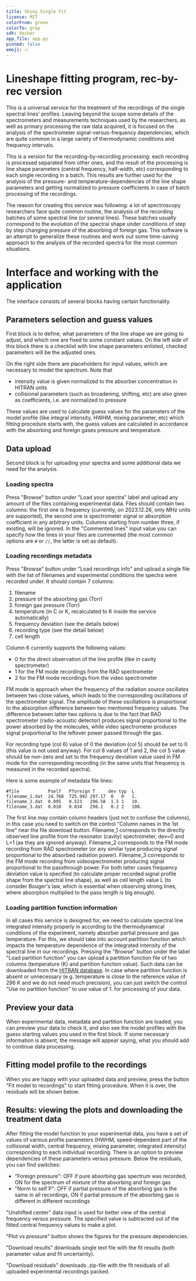 ```yaml
---
title: Shiny Single Fit
licence: MIT
colorFrom: green
colorTo: gray
sdk: docker
app_file: app.py
pinned: false
emoji: 📈
---
```


# Lineshape fitting program, rec-by-rec version

This is a universal service for the 
treatment of the recordings of the single spectral lines' profiles. Leaving beyond 
the scope some details of the spectrometers and measurements techniques used by 
the researchers, as well as primary processing the raw data acquired, it is focused 
on the analysis of the spectrometer signal-versus-frequency dependencies, which are quite 
common in a large variety of thermodynamic conditions and frequency intervals.

This is a version for the recording-by-recording processing: each recording is
processed separated from other ones, and the result of the processing is line 
shape parameters (central frequency, half-width, etc) corresponding to each 
single recording in a batch. This results are further used for the analysis of the 
pressure- and temperature-dependencies of the line shape parameters and getting 
normalized to pressure coefficients in case of batch processing of the recordings.

The reason for creating this service was following: a lot of spectroscopy researchers
face quite common routine, the analysis of the recording batches of some spectral line (or
several lines). These batches usually correspond to the evolution of the spectral shape under
conditions of step by step changing pressure of the absorbing of foreign gas. This software 
is an attempt to generalize these routines and work out some time-saving approach to the 
analysis of the recorded spectra for the most common situations.

# Interface and working with the application

The interface consists of several blocks having certain functionality.

## Parameters selection and guess values

First block is to define, what parameters of the line shape we are going to adjust,
and which one are fixed to some constant values. On the left side of this block there is
a checklist with line shape parameters enlisted, checked parameters will be the adjusted ones.

On the right side there are placeholders for input values, which are necessary to model the
spectrum. Note that 
- intensity value is given normalized to the absorber concentration in HITRAN units 
- collisional parameters (such as broadening, shifting, etc) are also given as coefficients,
 i.e. are normalized to pressure

These values are used to calculate guess values for the parameters of the model profile
(like integral intensity, HWHM, mixing parameter, etc) which fitting procedure starts with, 
the guess values are calculated in accordance with the absorbing and foreign gases pressure
and temperature.

## Data upload

Second block is for uploading your spectra and some additional data we need for the analysis.

### Loading spectra

Press "Browse" button under "Load your spectra" label and upload any amount of the files
containing experimental data. Files should contain two columns: the first one is frequency 
(currently, on 2023.12.26, only MHz units are supported), the second one is spectrometer signal
or absorption coefficient in any arbitrary units. Columns starting from number three, 
if existing, will be ignored. In the "Commented lines" input value you can specify 
how the lines in your files are commented (the most common options are `#` or `//`, the latter
is set as default).

### Loading recordings metadata
 
Press "Browse" button under "Load recordings info" and upload a single file with the list of filenames
and experimental conditions the spectra were recorded under. It should contain 7 columns:

1. filename
2. pressure of the absorbing gas (Torr)
3. foreign gas pressure (Torr)
4. temperature (in C or K, recalculated to K inside the service automatically)
5. frequency deviation (see the details below)
6. recording type (see the detail below)
7. cell length

Column 6 currently supports the following values:

- 0 for the direct observation of the line profile (like in cavity spectrometer)
- 1 for the FM mode recordings from the RAD spectrometer
- 2 for the FM mode recordings from the video spectrometer

FM mode is approach when the frequency of the radiation source oscillates between two close
values, which leads to the corresponding oscillations of the spectrometer signal. 
The amplitude of these oscillations is proportional to the absorption difference between two
mentioned frequency values. The difference between latter two options is due to the 
fact that RAD spectrometer (radio-acoustic detector) produces signal proportional to the
power absorbed by the molecules, while video spectrometer produces signal proportional
to the leftover power passed through the gas.

For recording type (col 6) value of 0 the deviation (col 5) should be set to 0 (this value 
is not used anyway). For col 6 values of 1 and 2, the col 5 value should be non-zero and set
to the frequency deviation value used in FM mode for the corresponding recording (in the same
units that frequency is measured in the recorded spectra).

Here is some example of metadata file lines:

```text
#file           Pself   Pforeign T     dev typ  L 
filename_1.dat	24.768	725.992	297.17	0	0	1.
filename_2.dat	0.095	0.523	296.58	1.5	1	10.
filename_3.dat	0.010	0.034	298.1	0.2	2	100.
```

The first line may contain column headers (just not to confuse the columns), 
in this case you need to switch on the control "Column names in the 1st line"
near the file download button. Filename_1 corresponds to the directly observed line profile
from the resonator (cavity) spectrometer, dev=0 and L=1 (as they are ignored anyway).
Filename_2 corresponds to the FM mode recording from RAD spectrometer (or any similar type
producing signal proportional to the absorbed radiation power). Filename_3 corresponds to
the FM mode recording from videospectrometer producing signal proportional to the 
passthrough power. For both latter cases frequency deviation value is specified (to calculate
proper recorded signal profile shape from the spectral line shape), as well as cell length
value L (to consider Bouger's law, which is essential when observing strong lines, where
absorption multiplied to the pass length is big enough).

### Loading partition function information

In all cases this service is designed for, we need to calculate spectral line integrated
intensity properly in according to the thermodynamical conditions of the experiment, 
namely absorber partial pressure and gas temperature. For this, we should take into 
account partition function which impacts the temperature dependence of the integrated 
intensity of the spectral line in our recordings. Pressing the "Browse" button under
the label "Load partition function" you can upload a partition function file of 
two columns (temperature (K) and partition function value). Such data can be 
downloaded from the [HITRAN database](https://hitran.org). In case where partition function
is absent or unnecessary (e.g. temperature is close to the reference value of 296 K
and we do not need much precision), you can just switch the control "Use no partition 
function" to use value of 1. for processing of your data.

## Preview your data

When experimental data, metadata and partition function are loaded, you can preview your
data to check it, and also see the model profiles with the guess starting values you
used in the first block. If some necessary information is absent, the message will appear
saying, what you should add to continue data processing.

## Fitting model profile to the recordings

When you are happy with your uploaded data and preview, press the button "Fit model to 
recordings" to start fitting procedure. When it is over, the residuals will be shown below.

## Results: viewing the plots and downloading the treatment data

After fitting the model function to your experimental data, you have a set of 
values of various profile parameters (HWHM, speed-dependent part of the collisional width,
central frequency, mixing parameter, integrated intensity) corresponding to each 
individual recording. There is an option to preview dependencies of these parameters
versus pressure. Below the residuals, you can find switches: 

- "Foreign pressure": OFF if pure absorbing gas spectrum was recorded, 
ON for the spectrum of mixture of the absorbing and foreign gas  
- "Norm to self P": OFF if partial pressure of the absorbing gas is the same in all
recordings, ON if partial pressure of the absorbing gas is different in different
recordings

"Unshifted center" data input is used for better view of the central frequency versus 
pressure. The specified value is subtracted out of the fitted central frequency values
to make a plot.

"Plot vs pressure" button shows the figures for the pressure dependencies.

"Download results" downloads single text file with the fit results (both parameter value
and fit uncertainty).

"Download residuals" downloads .zip-file with the fit residuals of all uploaded experimental
recordings packed.